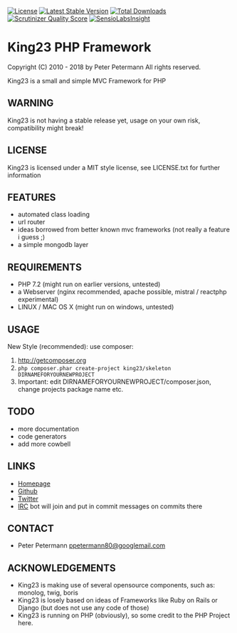 [![License](https://poser.pugx.org/king23/king23/license.png)](https://packagist.org/packages/king23/king23)
[![Latest Stable Version](https://poser.pugx.org/king23/king23/v/stable.png)](https://packagist.org/packages/king23/king23)
[![Total Downloads](https://poser.pugx.org/king23/king23/downloads.png)](https://packagist.org/packages/king23/king23)
[![Scrutinizer Quality Score](https://scrutinizer-ci.com/g/ppetermann/king23/badges/quality-score.png?s=46a1e1b22d075da22f7392cf39b88c89ab3e4b55)](https://scrutinizer-ci.com/g/ppetermann/king23/)
[![SensioLabsInsight](https://insight.sensiolabs.com/projects/1ecb1847-a15f-4c00-9e80-374a701bc000/mini.png)](https://insight.sensiolabs.com/projects/1ecb1847-a15f-4c00-9e80-374a701bc000)
# King23 PHP Framework

Copyright (C) 2010 - 2018 by Peter Petermann
All rights reserved.

King23 is a small and simple MVC Framework for PHP

## WARNING
King23 is not having a stable release yet, usage on your own risk,
compatibility might break!

## LICENSE
King23 is licensed under a MIT style license, see LICENSE.txt 
for further information

## FEATURES
- automated class loading
- url router
- ideas borrowed from better known mvc frameworks (not really a feature i guess ;)
- a simple mongodb layer 

## REQUIREMENTS
- PHP 7.2 (might run on earlier versions, untested)
- a Webserver (nginx recommended, apache possible, mistral / reactphp experimental)
- LINUX / MAC OS X (might run on windows, untested)

## USAGE
New Style (recommended):
use composer:
1) http://getcomposer.org
2) `php composer.phar create-project king23/skeleton DIRNAMEFORYOURNEWPROJECT`
3) Important: edit DIRNAMEFORYOURNEWPROJECT/composer.json, change projects package name etc.

## TODO
- more documentation
- code generators 
- add more cowbell

## LINKS
- [Homepage](http://king23.net)
- [Github](http://github.com/ppetermann/king23)
- [Twitter](http://twitter.com/ppetermann)
- [IRC](irc://irc.coldfront.net:6667/King23) bot will join and put in commit messages on commits there 

## CONTACT
- Peter Petermann <ppetermann80@googlemail.com> 

## ACKNOWLEDGEMENTS
- King23 is making use of several opensource components, such as: monolog, twig, boris
- King23 is losely based on ideas of Frameworks like Ruby on Rails or Django (but does not use any code of those)
- King23 is running on PHP (obviously), so some credit to the PHP Project here.
